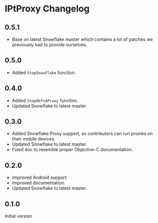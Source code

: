 # IPtProxy Changelog

## 0.5.1

- Base on latest Snowflake master which contains a lot of patches we previously
  had to provide ourselves.

## 0.5.0

- Added `StopSnowflake` function.

## 0.4.0

- Added `StopObfs4Proxy` function.
- Updated Snowflake to latest master.

## 0.3.0

- Added Snowflake Proxy support, so contributors can run proxies on their 
  mobile devices.
- Updated Snowflake to latest master.
- Fixed doc to resemble proper Objective-C documentation.

## 0.2.0

- Improved Android support.
- Improved documentation.
- Updated Snowflake to latest master.

## 0.1.0

Initial version